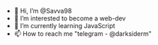 - 👋 Hi, I’m @Savva98
- 👀 I’m interested to become a web-dev
- 🌱 I’m currently learning JavaScript
- 📫 How to reach me "telegram - @darksiderm"

<!---
Savva98/Savva98 is a ✨ special ✨ repository because its `README.md` (this file) appears on your GitHub profile.
You can click the Preview link to take a look at your changes.
--->
